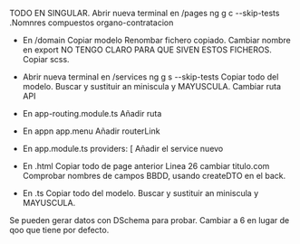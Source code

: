 
TODO EN SINGULAR.
Abrir nueva terminal en /pages
ng g c <new> --skip-tests .Nomnres compuestos organo-contratacion
* En /domain
    Copiar modelo
    Renombar fichero copiado.
    Cambiar nombre en export
NO TENGO CLARO PARA QUE SIVEN ESTOS FICHEROS.
Copiar scss.
* Abrir nueva terminal en /services
    ng g s <new> --skip-tests 
    Copiar todo del modelo.
    Buscar y sustituir an miniscula y MAYUSCULA.
    Cambiar ruta API

* En app-routing.module.ts
    Añadir ruta

* En appn app.menu
    Añadir routerLink
    
* En app.module.ts    providers: [
    Añadir el service nuevo

* En .html
    Copiar todo de page anterior
    Linea 26 cambiar titulo.com
    Comprobar nombres de campos BBDD, usando createDTO en el back.

* En .ts
    Copiar todo del modelo.
    Buscar y sustituir an miniscula y MAYUSCULA.


Se pueden gerar datos con DSchema para probar. Cambiar a 6 en lugar de qoo que tiene por defecto.